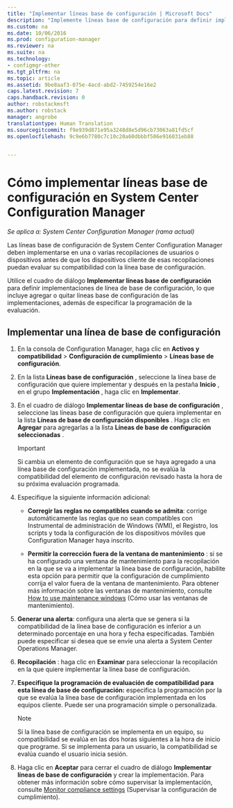 ```yaml
---
title: "Implementar líneas base de configuración | Microsoft Docs"
description: "Implemente líneas base de configuración para definir implementaciones de línea base de configuración y agregar o quitar líneas base de configuración de las implementaciones."
ms.custom: na
ms.date: 10/06/2016
ms.prod: configuration-manager
ms.reviewer: na
ms.suite: na
ms.technology:
- configmgr-other
ms.tgt_pltfrm: na
ms.topic: article
ms.assetid: 9be8aaf3-075e-4acd-abd2-7459254e16e2
caps.latest.revision: 7
caps.handback.revision: 0
author: robstackmsft
ms.author: robstack
manager: angrobe
translationtype: Human Translation
ms.sourcegitcommit: f9e939d871e95a3248d8e5d96cb73063a81fd5cf
ms.openlocfilehash: 9c9e6b7780c7c10c20a60dbbbf506e916031eb88


---
```

# <a name="how-to-deploy-configuration-baselines-in-system-center-configuration-manager"></a>Cómo implementar líneas base de configuración en System Center Configuration Manager

*Se aplica a: System Center Configuration Manager (rama actual)*

Las líneas base de configuración de System Center Configuration Manager deben implementarse en una o varias recopilaciones de usuarios o dispositivos antes de que los dispositivos cliente de esas recopilaciones puedan evaluar su compatibilidad con la línea base de configuración.  

Utilice el cuadro de diálogo **Implementar líneas base de configuración** para definir implementaciones de línea de base de configuración, lo que incluye agregar o quitar líneas base de configuración de las implementaciones, además de especificar la programación de la evaluación.  

## <a name="deploy-a-configuration-baseline"></a>Implementar una línea de base de configuración  

1.  En la consola de Configuration Manager, haga clic en **Activos y compatibilidad** > **Configuración de cumplimiento** > **Líneas base de configuración**.  

3.  En la lista **Líneas base de configuración** , seleccione la línea base de configuración que quiere implementar y después en la pestaña **Inicio** , en el grupo **Implementación** , haga clic en **Implementar**.  

4.  En el cuadro de diálogo **Implementar líneas de base de configuración** , seleccione las líneas base de configuración que quiera implementar en la lista **Líneas de base de configuración disponibles** . Haga clic en **Agregar** para agregarlas a la lista **Líneas de base de configuración seleccionadas** .  

    > [!IMPORTANT]  
    >  Si cambia un elemento de configuración que se haya agregado a una línea base de configuración implementada, no se evalúa la compatibilidad del elemento de configuración revisado hasta la hora de su próxima evaluación programada.  

5.  Especifique la siguiente información adicional:  

    -   **Corregir las reglas no compatibles cuando se admita**: corrige automáticamente las reglas que no sean compatibles con Instrumental de administración de Windows (WMI), el Registro, los scripts y toda la configuración de los dispositivos móviles que Configuration Manager haya inscrito.  

    -   **Permitir la corrección fuera de la ventana de mantenimiento** : si se ha configurado una ventana de mantenimiento para la recopilación en la que se va a implementar la línea base de configuración, habilite esta opción para permitir que la configuración de cumplimiento corrija el valor fuera de la ventana de mantenimiento. Para obtener más información sobre las ventanas de mantenimiento, consulte [How to use maintenance windows](/sccm/core/clients/manage/collections/use-maintenance-windows) (Cómo usar las ventanas de mantenimiento).  

6.  **Generar una alerta**: configura una alerta que se genera si la compatibilidad de la línea base de configuración es inferior a un determinado porcentaje en una hora y fecha especificadas. También puede especificar si desea que se envíe una alerta a System Center Operations Manager.  

7.  **Recopilación** : haga clic en **Examinar** para seleccionar la recopilación en la que quiere implementar la línea base de configuración.  

8.  **Especifique la programación de evaluación de compatibilidad para esta línea de base de configuración:** especifica la programación por la que se evalúa la línea base de configuración implementada en los equipos cliente. Puede ser una programación simple o personalizada.  

    > [!NOTE]  
    >  Si la línea base de configuración se implementa en un equipo, su compatibilidad se evalúa en las dos horas siguientes a la hora de inicio que programe. Si se implementa para un usuario, la compatibilidad se evalúa cuando el usuario inicia sesión.  

9. Haga clic en **Aceptar** para cerrar el cuadro de diálogo **Implementar líneas de base de configuración** y crear la implementación. Para obtener más información sobre cómo supervisar la implementación, consulte [Monitor compliance settings](/sccm/compliance/deploy-use/monitor-compliance-settings) (Supervisar la configuración de cumplimiento).  



<!--HONumber=Dec16_HO3-->


